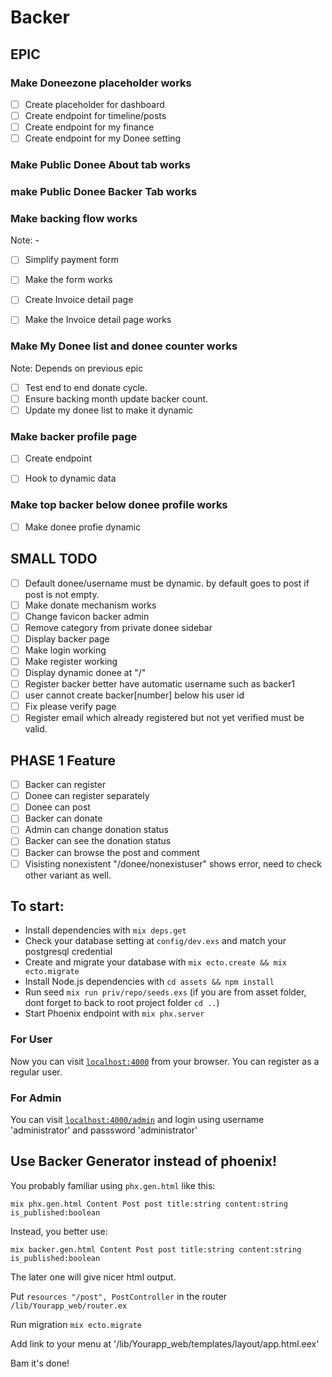 # Backer

## EPIC


### Make Doneezone placeholder works
- [ ] Create placeholder for dashboard
- [ ] Create endpoint for timeline/posts
- [ ] Create endpoint for my finance
- [ ] Create endpoint for my Donee setting

### Make Public Donee About tab works


### make Public Donee Backer Tab works


### Make backing flow works

Note: - 

- [ ] Simplify payment form
- [ ] Make the form works
- [ ] Create Invoice detail page
- [ ] Make the Invoice detail page works


### Make My Donee list and donee counter works

Note: Depends on previous epic

- [ ] Test end to end donate cycle.
- [ ] Ensure backing month update backer count.
- [ ] Update my donee list to make it dynamic

### Make backer profile page
- [ ] Create endpoint
- [ ] Hook to dynamic data


### Make top backer below donee profile works

- [ ] Make donee profie dynamic


## SMALL TODO
- [ ] Default donee/username must be dynamic. by default goes to post if post is not empty. 
- [ ] Make donate mechanism works
- [ ] Change favicon backer admin
- [ ] Remove category from private donee sidebar
- [ ] Display backer page
- [ ] Make login working
- [ ] Make register working
- [ ] Display dynamic donee at "/"
- [ ] Register backer better have automatic username such as backer1
- [ ] user cannot create backer[number] below his user id
- [ ] Fix please verify page
- [ ] Register email which already registered but not yet verified must be valid.

## PHASE 1 Feature

- [ ] Backer can register
- [ ] Donee can register separately
- [ ] Donee can post
- [ ] Backer can donate
- [ ] Admin can change donation status
- [ ] Backer can see the donation status
- [ ] Backer can browse the post and comment
- [ ] Visisting nonexistent "/donee/nonexistuser" shows error, need to check other variant as well.

## To start:
  * Install dependencies with `mix deps.get`
  * Check your database setting at `config/dev.exs` and match your postgresql credential
  * Create and migrate your database with `mix ecto.create && mix ecto.migrate`
  * Install Node.js dependencies with `cd assets && npm install`
  * Run seed `mix run priv/repo/seeds.exs` (if you are from asset folder, dont forget to back to root project folder `cd ..`)
  * Start Phoenix endpoint with `mix phx.server`

### For User
Now you can visit [`localhost:4000`](http://localhost:4000) from your browser.
You can register as a regular user.

### For Admin
You can visit [`localhost:4000/admin`](http://localhost:4000/admin) and login using username 'administrator' and passsword 'administrator'


## Use Backer Generator instead of phoenix!
You probably familiar using `phx.gen.html` like this:

`mix phx.gen.html Content Post post title:string content:string is_published:boolean`

Instead, you better use:

`mix backer.gen.html Content Post post title:string content:string is_published:boolean`

The later one will give nicer html output.

Put `resources "/post", PostController` in the router `/lib/Yourapp_web/router.ex`

Run migration `mix ecto.migrate`

Add link to your menu at '/lib/Yourapp_web/templates/layout/app.html.eex'

Bam it's done!

